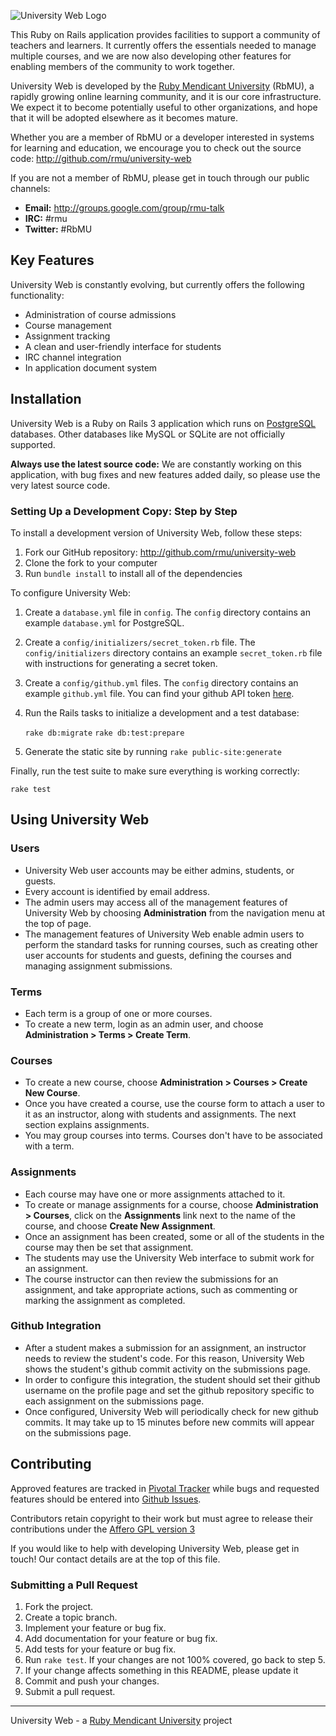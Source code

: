 ![University Web Logo](https://github.com/rmu/university-web/raw/master/doc/university-web.png)

This Ruby on Rails application provides facilities to support a community of
teachers and learners. It currently offers the essentials needed to manage
multiple courses, and we are now also developing other features for enabling
members of the community to work together.

University Web is developed by the
[Ruby Mendicant University](http://university.rubymendicant.com) (RbMU), a
rapidly growing online learning community, and it is our core infrastructure.
We expect it to become potentially useful to other organizations, and hope that
it will be adopted elsewhere as it becomes mature.

Whether you are a member of RbMU or a developer interested in systems for
learning and education, we encourage you to check out the source code:
<http://github.com/rmu/university-web>

If you are not a member of RbMU, please get in touch through our public channels:

- **Email:** <http://groups.google.com/group/rmu-talk>
- **IRC:** #rmu
- **Twitter:** #RbMU

## Key Features

University Web is constantly evolving, but currently offers the following
functionality:

- Administration of course admissions
- Course management
- Assignment tracking
- A clean and user-friendly interface for students
- IRC channel integration
- In application document system

## Installation

University Web is a Ruby on Rails 3 application which runs on
[PostgreSQL](http://www.postgresql.org) databases. Other databases like MySQL
or SQLite are not officially supported.

**Always use the latest source code:** We are constantly working on this
application, with bug fixes and new features added daily, so please use the
very latest source code.

### Setting Up a Development Copy: Step by Step

To install a development version of University Web, follow these steps:

1. Fork our GitHub repository: <http://github.com/rmu/university-web>
2. Clone the fork to your computer
3. Run `bundle install` to install all of the dependencies

To configure University Web:

1. Create a `database.yml` file in `config`. The `config` directory contains
   an example `database.yml` for PostgreSQL.
2. Create a `config/initializers/secret_token.rb` file. The
   `config/initializers` directory contains an example `secret_token.rb` file
   with instructions for generating a secret token.
3. Create a `config/github.yml` files. The `config` directory contains an
   example `github.yml` file. You can find your github API token
   [here](https://github.com/account/admin).

4. Run the Rails tasks to initialize a development and a test database:

    `rake db:migrate`
    `rake db:test:prepare`

5. Generate the static site by running `rake public-site:generate`

Finally, run the test suite to make sure everything is working correctly:

    rake test

## Using University Web

### Users

- University Web user accounts may be either admins, students, or guests.
- Every account is identified by email address.
- The admin users may access all of the management features of University Web by
  choosing **Administration** from the navigation menu at the top of page.
- The management features of University Web enable admin users to perform the
  standard tasks for running courses, such as creating other user accounts for
  students and guests, defining the courses and managing assignment submissions.

### Terms

- Each term is a group of one or more courses.
- To create a new term, login as an admin user, and choose
  **Administration > Terms > Create Term**.

### Courses

- To create a new course, choose **Administration > Courses > Create New Course**.
- Once you have created a course, use the course form to attach a user to it as
  an instructor, along with students and assignments. The next section explains
  assignments.
- You may group courses into terms. Courses don't have to be associated with a
  term.

### Assignments

- Each course may have one or more assignments attached to it.
- To create or manage assignments for a course, choose
  **Administration > Courses**, click on the **Assignments** link next to the
  name of the course, and choose **Create New Assignment**.
- Once an assignment has been created, some or all of the students in the course
  may then be set that assignment.
- The students may use the University Web interface to submit work for an
  assignment.
- The course instructor can then review the submissions for an assignment, and
  take appropriate actions, such as commenting or marking the assignment as
  completed.

### Github Integration

- After a student makes a submission for an assignment, an instructor needs
  to review the student's code. For this reason, University Web shows the
  student's github commit activity on the submissions page. 
- In order to configure this integration, the student should set their 
  github username on the profile page and set the github repository specific to
  each assignment on the submissions page.
- Once configured, University Web will periodically check for new github commits.
  It may take up to 15 minutes before new commits will appear on the submissions
  page.

## Contributing

Approved features are tracked in
[Pivotal Tracker](https://www.pivotaltracker.com/projects/101484) while bugs
and requested features should be entered into
[Github Issues](https://github.com/rmu/university-web/issues).

Contributors retain copyright to their work but must agree to release their
contributions under the [Affero GPL version 3](http://www.gnu.org/licenses/agpl.html)

If you would like to help with developing University Web, please get in touch!
Our contact details are at the top of this file.

### Submitting a Pull Request

1. Fork the project.
2. Create a topic branch.
3. Implement your feature or bug fix.
4. Add documentation for your feature or bug fix.
5. Add tests for your feature or bug fix.
6. Run `rake test`. If your changes are not 100% covered, go back to step 5.
7. If your change affects something in this README, please update it
8. Commit and push your changes.
9. Submit a pull request.

------

University Web - a [Ruby Mendicant University](http://university.rubymendicant.com) project